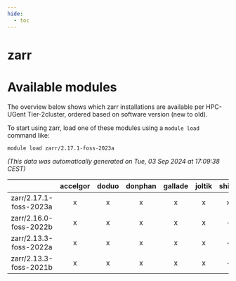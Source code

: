 ```yaml
---
hide:
  - toc
---
```


zarr
====

# Available modules


The overview below shows which zarr installations are available per HPC-UGent Tier-2cluster, ordered based on software version (new to old).

To start using zarr, load one of these modules using a `module load` command like:

```shell
module load zarr/2.17.1-foss-2023a
```

*(This data was automatically generated on Tue, 03 Sep 2024 at 17:09:38 CEST)*  

| |accelgor|doduo|donphan|gallade|joltik|shinx|skitty|
| :---: | :---: | :---: | :---: | :---: | :---: | :---: | :---: |
|zarr/2.17.1-foss-2023a|x|x|x|x|x|x|x|
|zarr/2.16.0-foss-2022b|x|x|x|x|x|-|x|
|zarr/2.13.3-foss-2022a|x|x|x|x|x|-|x|
|zarr/2.13.3-foss-2021b|x|x|x|x|x|-|x|
